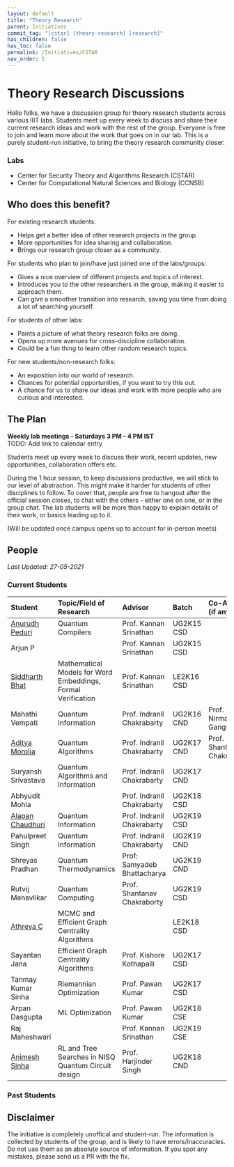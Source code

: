 ```yaml
---
layout: default
title: "Theory Research"
parent: Initiatives
commit_tag: "[cstar] [theory-research] [research]"
has_children: false
has_toc: false
permalink: /Initiatives/CSTAR
nav_order: 5
---
```


Theory Research Discussions
=================

Hello folks, we have a discussion group for theory research students across various IIIT labs. Students meet up every week to discuss and share their current research ideas and work with the rest of the group. Everyone is free to join and learn more about the work that goes on in our lab. This is a purely student-run initiative, to bring the theory research community closer.

### Labs
- Center for Security Theory and Algorithms Research (CSTAR)
- Center for Computational Natural Sciences and Biology (CCNSB)

Who does this benefit?
-----------------

For existing research students:
- Helps get a better idea of other research projects in the group.
- More opportunities for idea sharing and collaboration.
- Brings our research group closer as a community.

For students who plan to join/have just joined one of the labs/groups:
- Gives a nice overview of different projects and topics of interest.
- Introduces you to the other researchers in the group, making it easier to approach them.
- Can give a smoother transition into research, saving you time from doing a lot of searching yourself.

For students of other labs:
- Paints a picture of what theory research folks are doing.
- Opens up more avenues for cross-discipline collaboration.
- Could be a fun thing to learn other random research topics.

For new students/non-research folks:
- An exposition into our world of research.
- Chances for potential opportunities, if you want to try this out.
- A chance for us to share our ideas and work with more people who are curious and interested.

The Plan
--------

**Weekly lab meetings - Saturdays 3 PM - 4 PM IST**  
TODO: Add link to calendar entry

Students meet up every week to discuss their work, recent updates, new opportunities, collaboration offers etc.

During the 1 hour session, to keep discussions productive, we will stick to our level of abstraction. This might make it harder for students of other disciplines to follow. To cover that, people are free to hangout after the official session closes, to chat with the others - either one on one, or in the group chat. The lab students will be more than happy to explain details of their work, or basics leading up to it.

(Will be updated once campus opens up to account for in-person meets)

People
------

_Last Updated: 27-05-2021_

### Current Students

| Student                 | Topic/Field of Research        | Advisor                         | Batch          | Co-Advisor (if any)            |
|:------------------------|:-------------------|:--------------------------------|:---------------|:-------------------------------|
| [Anurudh Peduri](https://anurudhp.github.io/) | Quantum Compilers | Prof. Kannan Srinathan | UG2K15 CSD     | |
| Arjun P | | Prof. Kannan Srinathan | UG2K15 CSD | |
| [Siddharth Bhat](https://bollu.github.io/) | Mathematical Models for Word Embeddings, Formal Verification | Prof. Kannan Srinathan | LE2K16 CSD | |
| Mahathi Vempati | Quantum Information | Prof. Indranil Chakrabarty | UG2K16 CND | Prof. Nirman Ganguly |
| [Aditya Morolia](https://thecharmingsociopath.github.io/) | Quantum Algorithms | Prof. Indranil Chakrabarty | UG2K17 CND | Prof. Shantanav Chakraborty |
| Suryansh Srivastava | Quantum Algorithms and Information | Prof. Indranil Chakrabarty | UG2K17 CND | |
| Abhyudit Mohla | | Prof. Indranil Chakrabarty | UG2K18 CSD | |
| [Alapan Chaudhuri](https://banrovegrie.github.io/) | Quantum Information | Prof. Indranil Chakrabarty | UG2K19 CSD | |
| Pahulpreet Singh | Quantum Information | Prof. Indranil Chakrabarty | UG2K19 CND | |
| Shreyas Pradhan | Quantum Thermodynamics | Prof: Samyadeb Bhattacharya | UG2K19 CND | |
| Rutvij Menavlikar | Quantum Computing | Prof. Shantanav Chakraborty | UG2K19 CSD | |
| [Athreya C](https://cathreya.github.io/) | MCMC and Efficient Graph Centrality Algorithms | | LE2K18 CSD | |
| Sayantan Jana | Efficient Graph Centrality Algorithms | Prof. Kishore Kothapalli | UG2K17 CSD | |
| Tanmay Kumar Sinha | Riemannian Optimization | Prof. Pawan Kumar | UG2K17 CSD | |
| Arpan Dasgupta | ML Optimization | Prof. Pawan Kumar | UG2K18 CSE | |
| Raj Maheshwari | | Prof. Kannan Srinathan | UG2K19 CSE | |
| [Animesh Sinha](http://researchweb.iiit.ac.in/~animesh.sinha) | RL and Tree Searches in NISQ Quantum Circuit design | Prof. Harjinder Singh | UG2K18 CND | |


### Past Students


Disclaimer
----------

The initiative is completely unoffical and student-run. The information is collected by students of the group, and is likely to have errors/inaccuracies. Do not use them as an absolute source of information. If you spot any mistakes, please send us a PR with the fix.
